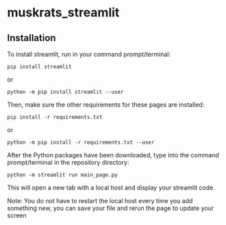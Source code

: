 # muskrats_streamlit

## Installation

To install streamlit, run in your command prompt/terminal:
```
pip install streamlit
```
or
```
python -m pip install streamlit --user
```

Then, make sure the other requirements for these pages are installed:
```
pip install -r requirements.txt
```
or
```
python -m pip install -r requirements.txt --user
```


After the Python packages have been downloaded, type into the command prompt/terminal in the repository directory:
```
python -m streamlit run main_page.py
```
This will open a new tab with a local host and display your streamlit code.

Note: You do not have to restart the local host every time you add something new, you can save your file and rerun the page to update your screen
